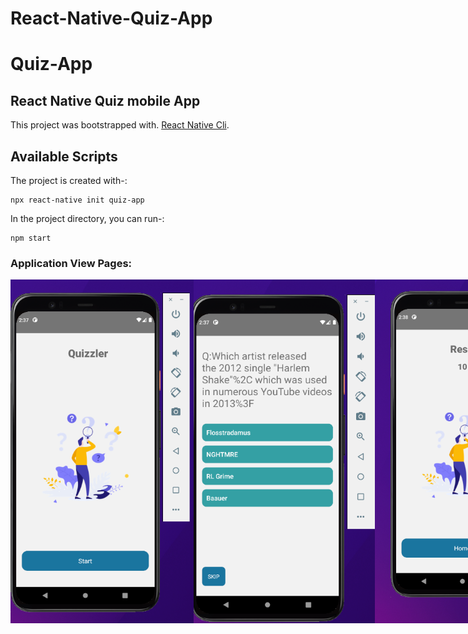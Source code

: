 # React-Native-Quiz-App
# Quiz-App
## React Native Quiz mobile App

This project was bootstrapped with. [React Native Cli](https://docs.expo.dev/workflow/expo-cli/).

## Available Scripts

The project is created with-:

```
npx react-native init quiz-app
```

In the project directory, you can run-:

```
npm start
```

### Application View Pages:
<div style="display: flex;">
 <img src="https://github.com/YashLT224/React-Native-Quiz-App/blob/master/Screen%20Shot%202023-01-14%20at%202.37.46%20AM.png" width="315" height="550"/>
  <img src="https://github.com/YashLT224/React-Native-Quiz-App/blob/master/Screen%20Shot%202023-01-14%20at%202.38.17%20AM.png" width="315" height="550"/>
   <img src="https://github.com/YashLT224/React-Native-Quiz-App/blob/master/Screen%20Shot%202023-01-14%20at%202.38.58%20AM.png" width="315" height="550"/>
  
 </div> 
 </div> 
